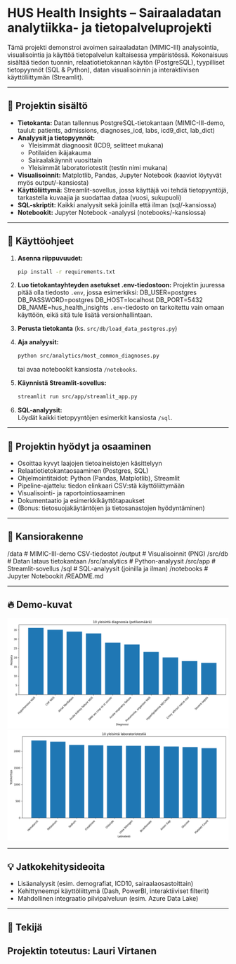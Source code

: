 # HUS Health Insights – Sairaaladatan analytiikka- ja tietopalveluprojekti

Tämä projekti demonstroi avoimen sairaaladatan (MIMIC-III) analysointia, visualisointia ja käyttöä tietopalvelun kaltaisessa ympäristössä. Kokonaisuus sisältää tiedon tuonnin, relaatiotietokannan käytön (PostgreSQL), tyypilliset tietopyynnöt (SQL & Python), datan visualisoinnin ja interaktiivisen käyttöliittymän (Streamlit).

---

## 🔎 **Projektin sisältö**

- **Tietokanta:** Datan tallennus PostgreSQL-tietokantaan (MIMIC-III-demo, taulut: patients, admissions, diagnoses_icd, labs, icd9_dict, lab_dict)
- **Analyysit ja tietopyynnöt:**
  - Yleisimmät diagnoosit (ICD9, selitteet mukana)
  - Potilaiden ikäjakauma
  - Sairaalakäynnit vuosittain
  - Yleisimmät laboratoriotestit (testin nimi mukana)
- **Visualisoinnit:** Matplotlib, Pandas, Jupyter Notebook (kaaviot löytyvät myös output/-kansiosta)
- **Käyttöliittymä:** Streamlit-sovellus, jossa käyttäjä voi tehdä tietopyyntöjä, tarkastella kuvaajia ja suodattaa dataa (vuosi, sukupuoli)
- **SQL-skriptit:** Kaikki analyysit sekä joinilla että ilman (sql/-kansiossa)
- **Notebookit:** Jupyter Notebook -analyysi (notebooks/-kansiossa)

---

## 🚀 **Käyttöohjeet**

1. **Asenna riippuvuudet:**
    ```bash
    pip install -r requirements.txt
    ```
2. **Luo tietokantayhteyden asetukset .env-tiedostoon:**
   Projektin juuressa pitää olla tiedosto `.env`, jossa esimerkiksi:
   DB_USER=postgres
   DB_PASSWORD=postgres
   DB_HOST=localhost
   DB_PORT=5432
   DB_NAME=hus_health_insights
   `.env`-tiedosto on tarkoitettu vain omaan käyttöön, eikä sitä tule lisätä versionhallintaan.
   
3. **Perusta tietokanta** (ks. `src/db/load_data_postgres.py`)
4. **Aja analyysit:**
    ```bash
    python src/analytics/most_common_diagnoses.py
    ```
    tai avaa notebookit kansiosta `/notebooks`.
5. **Käynnistä Streamlit-sovellus:**
    ```bash
    streamlit run src/app/streamlit_app.py
    ```
6. **SQL-analyysit:**  
   Löydät kaikki tietopyyntöjen esimerkit kansiosta `/sql`.

---

## 🎯 **Projektin hyödyt ja osaaminen**

- Osoittaa kyvyt laajojen tietoaineistojen käsittelyyn
- Relaatiotietokantaosaaminen (Postgres, SQL)
- Ohjelmointitaidot: Python (Pandas, Matplotlib), Streamlit
- Pipeline-ajattelu: tiedon elinkaari CSV:stä käyttöliittymään
- Visualisointi- ja raportointiosaaminen
- Dokumentaatio ja esimerkkikäyttötapaukset
- (Bonus: tietosuojakäytäntöjen ja tietosanastojen hyödyntäminen)

---

## 📁 **Kansiorakenne**
/data # MIMIC-III-demo CSV-tiedostot
/output # Visualisoinnit (PNG)
/src/db # Datan lataus tietokantaan
/src/analytics # Python-analyysit
/src/app # Streamlit-sovellus
/sql # SQL-analyysit (joinilla ja ilman)
/notebooks # Jupyter Notebookit
/README.md


---

## 🔥 **Demo-kuvat**

![Yleisimmät diagnoosit](output/most_common_diagnoses_with_names.png)
![Yleisimmät laboratoriotestit](output/most_common_labs_with_names.png)

---

## 💡 **Jatkokehitysideoita**

- Lisäanalyysit (esim. demografiat, ICD10, sairaalaosastoittain)
- Kehittyneempi käyttöliittymä (Dash, PowerBI, interaktiiviset filterit)
- Mahdollinen integraatio pilvipalveluun (esim. Azure Data Lake)

---

## 👤 **Tekijä**

Projektin toteutus: Lauri Virtanen
---
